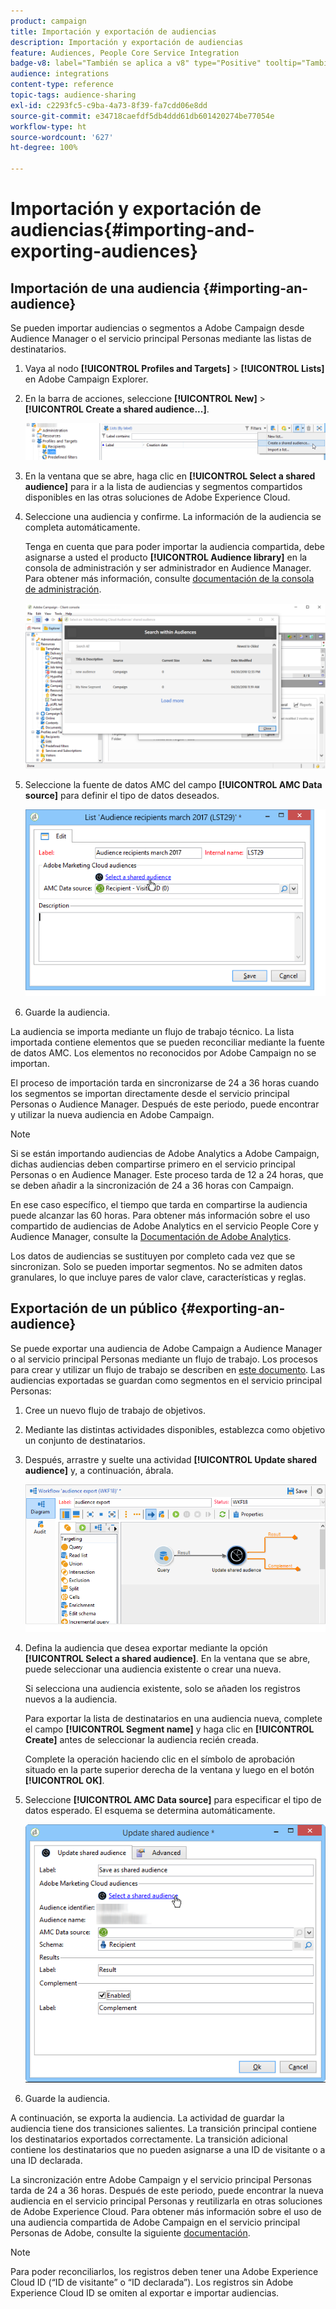 ```yaml
---
product: campaign
title: Importación y exportación de audiencias
description: Importación y exportación de audiencias
feature: Audiences, People Core Service Integration
badge-v8: label="También se aplica a v8" type="Positive" tooltip="También se aplica a Campaign v8"
audience: integrations
content-type: reference
topic-tags: audience-sharing
exl-id: c2293fc5-c9ba-4a73-8f39-fa7cdd06e8dd
source-git-commit: e34718caefdf5db4ddd61db601420274be77054e
workflow-type: ht
source-wordcount: '627'
ht-degree: 100%

---
```



# Importación y exportación de audiencias{#importing-and-exporting-audiences}



## Importación de una audiencia {#importing-an-audience}

Se pueden importar audiencias o segmentos a Adobe Campaign desde Audience Manager o el servicio principal Personas mediante las listas de destinatarios.

1. Vaya al nodo **[!UICONTROL Profiles and Targets]** > **[!UICONTROL Lists]** en Adobe Campaign Explorer.
1. En la barra de acciones, seleccione **[!UICONTROL New]** > **[!UICONTROL Create a shared audience...]**.

   ![](assets/aam_import_audience.png)

1. En la ventana que se abre, haga clic en **[!UICONTROL Select a shared audience]** para ir a la lista de audiencias y segmentos compartidos disponibles en las otras soluciones de Adobe Experience Cloud.
1. Seleccione una audiencia y confirme. La información de la audiencia se completa automáticamente.

   Tenga en cuenta que para poder importar la audiencia compartida, debe asignarse a usted el producto **[!UICONTROL Audience library]** en la consola de administración y ser administrador en Audience Manager. Para obtener más información, consulte [documentación de la consola de administración](https://helpx.adobe.com/es/enterprise/admin-guide.html).

   ![](assets/aam_import_audience_3.png)

1. Seleccione la fuente de datos AMC del campo **[!UICONTROL AMC Data source]** para definir el tipo de datos deseados.

   ![](assets/aam_import_audience_2.png)

1. Guarde la audiencia.

La audiencia se importa mediante un flujo de trabajo técnico. La lista importada contiene elementos que se pueden reconciliar mediante la fuente de datos AMC. Los elementos no reconocidos por Adobe Campaign no se importan.

El proceso de importación tarda en sincronizarse de 24 a 36 horas cuando los segmentos se importan directamente desde el servicio principal Personas o Audience Manager. Después de este periodo, puede encontrar y utilizar la nueva audiencia en Adobe Campaign.

>[!NOTE]
>
>Si se están importando audiencias de Adobe Analytics a Adobe Campaign, dichas audiencias deben compartirse primero en el servicio principal Personas o en Audience Manager. Este proceso tarda de 12 a 24 horas, que se deben añadir a la sincronización de 24 a 36 horas con Campaign.
>
>En ese caso específico, el tiempo que tarda en compartirse la audiencia puede alcanzar las 60 horas. Para obtener más información sobre el uso compartido de audiencias de Adobe Analytics en el servicio People Core y Audience Manager, consulte la [Documentación de Adobe Analytics](https://experienceleague.adobe.com/docs/analytics/components/segmentation/segmentation-workflow/seg-publish.html?lang=es).

Los datos de audiencias se sustituyen por completo cada vez que se sincronizan. Solo se pueden importar segmentos. No se admiten datos granulares, lo que incluye pares de valor clave, características y reglas.

## Exportación de un público {#exporting-an-audience}

Se puede exportar una audiencia de Adobe Campaign a Audience Manager o al servicio principal Personas mediante un flujo de trabajo. Los procesos para crear y utilizar un flujo de trabajo se describen en [este documento](../../workflow/using/building-a-workflow.md). Las audiencias exportadas se guardan como segmentos en el servicio principal Personas:

1. Cree un nuevo flujo de trabajo de objetivos.
1. Mediante las distintas actividades disponibles, establezca como objetivo un conjunto de destinatarios.
1. Después, arrastre y suelte una actividad **[!UICONTROL Update shared audience]** y, a continuación, ábrala.

   ![](assets/aam_export_example.png)

1. Defina la audiencia que desea exportar mediante la opción **[!UICONTROL Select a shared audience]**. En la ventana que se abre, puede seleccionar una audiencia existente o crear una nueva.

   Si selecciona una audiencia existente, solo se añaden los registros nuevos a la audiencia.

   Para exportar la lista de destinatarios en una audiencia nueva, complete el campo **[!UICONTROL Segment name]** y haga clic en **[!UICONTROL Create]** antes de seleccionar la audiencia recién creada.

   Complete la operación haciendo clic en el símbolo de aprobación situado en la parte superior derecha de la ventana y luego en el botón **[!UICONTROL OK]**.

1. Seleccione **[!UICONTROL AMC Data source]** para especificar el tipo de datos esperado. El esquema se determina automáticamente.

   ![](assets/aam_export_audience_activity.png)

1. Guarde la audiencia.

A continuación, se exporta la audiencia. La actividad de guardar la audiencia tiene dos transiciones salientes. La transición principal contiene los destinatarios exportados correctamente. La transición adicional contiene los destinatarios que no pueden asignarse a una ID de visitante o a una ID declarada.

La sincronización entre Adobe Campaign y el servicio principal Personas tarda de 24 a 36 horas. Después de este periodo, puede encontrar la nueva audiencia en el servicio principal Personas y reutilizarla en otras soluciones de Adobe Experience Cloud. Para obtener más información sobre el uso de una audiencia compartida de Adobe Campaign en el servicio principal Personas de Adobe, consulte la siguiente [documentación](https://experienceleague.adobe.com/docs/core-services/interface/audiences/t-audience-create.html?lang=es).

>[!NOTE]
>
>Para poder reconciliarlos, los registros deben tener una Adobe Experience Cloud ID (“ID de visitante” o “ID declarada”). Los registros sin Adobe Experience Cloud ID se omiten al exportar e importar audiencias.
